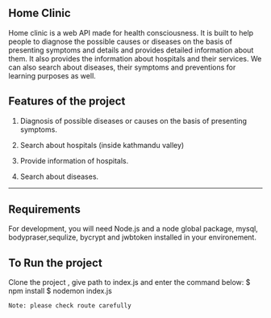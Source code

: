 ## Home Clinic

Home clinic is a web API made for health consciousness. It is built to help people to diagnose the possible causes or diseases 
on the basis of presenting symptoms and details and provides detailed information about them. It also provides the information 
about hospitals and their services. We can also search about diseases, their symptoms and preventions for learning purposes as 
well. 
## Features of the project 

1. Diagnosis of possible diseases or causes on the basis of presenting symptoms. 

2. Search about hospitals (inside kathmandu valley) 

3. Provide information of hospitals. 

4. Search about diseases. 
---
## Requirements

For development, you will need Node.js and a node global package, mysql, bodypraser,sequlize, bycrypt and
jwbtoken installed in your environement.




## To Run the project
Clone the project , give path to index.js and enter the command below:
    $ npm install
    $ nodemon index.js
    
    Note: please check route carefully
